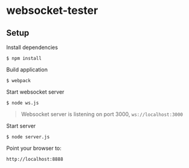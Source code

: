 # websocket-tester

## Setup

Install dependencies
```
$ npm install
```

Build application
```
$ webpack
```

Start websocket server
```
$ node ws.js
```
> Websocket server is listening on port 3000, `ws://localhost:3000`

Start server
```
$ node server.js
```

Point your browser to:
```
http://localhost:8888
```
